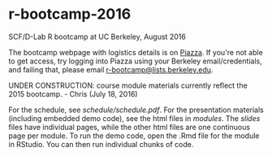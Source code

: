 # r-bootcamp-2016
SCF/D-Lab R bootcamp at UC Berkeley, August 2016

The bootcamp webpage with logistics details is on [Piazza](https://piazza.com/berkeley/fall2016/rbootcamp2016/home). If you're not able to get access, try logging into Piazza using your Berkeley email/credentials, and failing that, please email r-bootcamp@lists.berkeley.edu.

UNDER CONSTRUCTION: course module materials currently reflect the 2015 bootcamp. - Chris (July 18, 2016)

For the schedule, see *schedule/schedule.pdf*. For the presentation materials (including embedded demo code), see the html files in *modules*. The *_slides_* files have individual pages, while the other html files are one continuous page per module. To run the demo code, open the .Rmd file for the module in RStudio. You can then run individual chunks of code.

 
